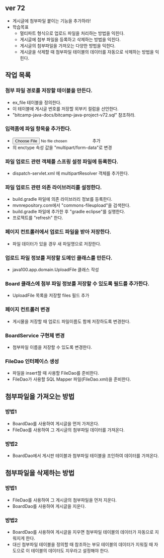 ## ver 72
- 게시글에 첨부파일 붙이는 기능을 추가하라!
- 학습목표
  - 멀티파트 형식으로 업로드 파일을 처리하는 방법을 익힌다.
  - 게시글에 첨부 파일을 등록하고 삭제하는 방법을 익힌다.
  - 게시글의 첨부파일을 가져오는 다양한 방법을 익힌다.
  - 게시글을 삭제할 때 첨부파일 테이블의 데이터를 자동으로 삭제하는 방법을 익힌다.

## 작업 목록 

### 첨부 파일 경로를 저장할 테이블을 만든다. 
- ex_file 테이블을 정의한다.
- 이 테이블에 게시글 번호를 저장할 외부키 컬럼을 선언한다.
- "bitcamp-java-docs/bitcamp-java-project-v72.sql" 참조하라.

### 입력폼에 파일 항목을 추가한다.
- <input type="file"> 추가
- <form>의 enctype 속성 값을 "multipart/form-data"로 변경

### 파일 업로드 관련 객체를 스프링 설정 파일에 등록한다.
- dispatch-servlet.xml 에 multipartResolver 객체를 추가한다.

### 파일 업로드 관련 의존 라이브러리를 설정한다.
- build.gradle 파일에 의존 라이브러리 정보를 등록한다.
- mvnrepository.com에서 "commons-fileupload"을 검색한다.
- build.gradle 파일에 추가한 후 "gradle eclipse"를 실행한다.
- 프로젝트를 "refresh" 한다.

### 페이지 컨트롤러에서 업로드 파일을 받아 저장한다.
- 파일 데이터가 있을 경우 새 파일명으로 저장한다.

### 업로드 파일 정보를 저장할 도메인 클래스를 만든다.
- java100.app.domain.UploadFile 클래스 작성

### Board 클래스에 첨부 파일 정보를 저장할 수 있도록 필드를 추가한다.
- UploadFile 목록을 저장할 files 필드 추가 

### 페이지 컨트롤러 변경
- 게시물을 저장할 때 업로드 파일이름도 함께 저장하도록 변경한다.

### BoardService 구현체 변경
- 첨부파일 이름을 저장할 수 있도록 변경한다.

### FileDao 인터페이스 생성
- 파일을 insert할 때 사용할 FileDao를 준비한다.
- FileDao가 사용할 SQL Mapper 파일(FileDao.xml)을 준비한다.

## 첨부파일을 가져오는 방법
### 방법1
- BoardDao를 사용하여 게시글을 먼저 가져온다.
- FileDao를 사용하여 그 게시글의 첨부파일 데이터를 가져온다.
### 방법2
- BoardDao에서 게시판 테이블과 첨부파일 테이블을 조인하여 데이터를 가져온다.

## 첨부파일을 삭제하는 방법
### 방법1
- FileDao를 사용하여 그 게시글의 첨부파일을 먼저 지운다.
- BoardDao를 사용하여 게시글을 지운다.
### 방법2
- BoardDao를 사용하여 게시글을 지우면 첨부파일 테이블의 데이터가 자동으로 지워지게 한다.
- 대신 첨부파일 테이블을 정의할 때 참조하는 부모 테이블의 데이터가 지워질 때 자도으로 이 테이블의 데이터도 지우라고 설정해야 한다.


















